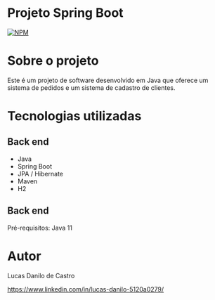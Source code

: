 # Projeto Spring Boot
[![NPM](https://img.shields.io/npm/l/react)](https://github.com/lucasdanilox/Projeto-springboot3-jpa/blob/main/LICENSE) 

# Sobre o projeto

Este é um projeto de software desenvolvido em Java que oferece um sistema de pedidos e um sistema de cadastro de clientes.

# Tecnologias utilizadas
## Back end
- Java
- Spring Boot
- JPA / Hibernate
- Maven
- H2

## Back end
Pré-requisitos: Java 11

# Autor

Lucas Danilo de Castro

https://www.linkedin.com/in/lucas-danilo-5120a0279/


